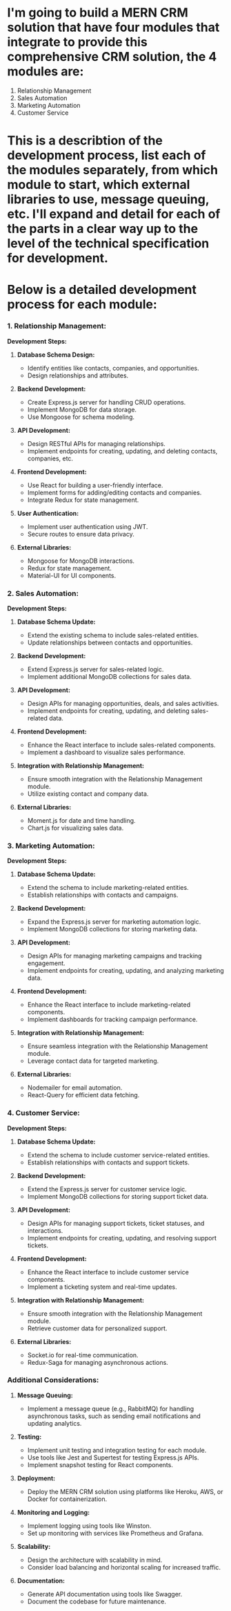 # I'm going to build a MERN CRM solution that have four modules that integrate to provide this  comprehensive CRM solution, the 4 modules are:

1. Relationship Management
2. Sales Automation
3. Marketing Automation
4. Customer Service

# This is a describtion of the development process, list each of the modules separately, from which module to start, which external libraries to use, message queuing, etc. I'll expand and detail for each of the parts in a clear way up to the level of the technical specification for development.


# Below is a detailed development process for each module:

### 1. Relationship Management:

**Development Steps:**
1. **Database Schema Design:**
   - Identify entities like contacts, companies, and opportunities.
   - Design relationships and attributes.

2. **Backend Development:**
   - Create Express.js server for handling CRUD operations.
   - Implement MongoDB for data storage.
   - Use Mongoose for schema modeling.

3. **API Development:**
   - Design RESTful APIs for managing relationships.
   - Implement endpoints for creating, updating, and deleting contacts, companies, etc.

4. **Frontend Development:**
   - Use React for building a user-friendly interface.
   - Implement forms for adding/editing contacts and companies.
   - Integrate Redux for state management.

5. **User Authentication:**
   - Implement user authentication using JWT.
   - Secure routes to ensure data privacy.

6. **External Libraries:**
   - Mongoose for MongoDB interactions.
   - Redux for state management.
   - Material-UI for UI components.

### 2. Sales Automation:

**Development Steps:**
1. **Database Schema Update:**
   - Extend the existing schema to include sales-related entities.
   - Update relationships between contacts and opportunities.

2. **Backend Development:**
   - Extend Express.js server for sales-related logic.
   - Implement additional MongoDB collections for sales data.

3. **API Development:**
   - Design APIs for managing opportunities, deals, and sales activities.
   - Implement endpoints for creating, updating, and deleting sales-related data.

4. **Frontend Development:**
   - Enhance the React interface to include sales-related components.
   - Implement a dashboard to visualize sales performance.

5. **Integration with Relationship Management:**
   - Ensure smooth integration with the Relationship Management module.
   - Utilize existing contact and company data.

6. **External Libraries:**
   - Moment.js for date and time handling.
   - Chart.js for visualizing sales data.

### 3. Marketing Automation:

**Development Steps:**
1. **Database Schema Update:**
   - Extend the schema to include marketing-related entities.
   - Establish relationships with contacts and campaigns.

2. **Backend Development:**
   - Expand the Express.js server for marketing automation logic.
   - Implement MongoDB collections for storing marketing data.

3. **API Development:**
   - Design APIs for managing marketing campaigns and tracking engagement.
   - Implement endpoints for creating, updating, and analyzing marketing data.

4. **Frontend Development:**
   - Enhance the React interface to include marketing-related components.
   - Implement dashboards for tracking campaign performance.

5. **Integration with Relationship Management:**
   - Ensure seamless integration with the Relationship Management module.
   - Leverage contact data for targeted marketing.

6. **External Libraries:**
   - Nodemailer for email automation.
   - React-Query for efficient data fetching.

### 4. Customer Service:

**Development Steps:**
1. **Database Schema Update:**
   - Extend the schema to include customer service-related entities.
   - Establish relationships with contacts and support tickets.

2. **Backend Development:**
   - Extend the Express.js server for customer service logic.
   - Implement MongoDB collections for storing support ticket data.

3. **API Development:**
   - Design APIs for managing support tickets, ticket statuses, and interactions.
   - Implement endpoints for creating, updating, and resolving support tickets.

4. **Frontend Development:**
   - Enhance the React interface to include customer service components.
   - Implement a ticketing system and real-time updates.

5. **Integration with Relationship Management:**
   - Ensure smooth integration with the Relationship Management module.
   - Retrieve customer data for personalized support.

6. **External Libraries:**
   - Socket.io for real-time communication.
   - Redux-Saga for managing asynchronous actions.

### Additional Considerations:

1. **Message Queuing:**
   - Implement a message queue (e.g., RabbitMQ) for handling asynchronous tasks, such as sending email notifications and updating analytics.

2. **Testing:**
   - Implement unit testing and integration testing for each module.
   - Use tools like Jest and Supertest for testing Express.js APIs.
   - Implement snapshot testing for React components.

3. **Deployment:**
   - Deploy the MERN CRM solution using platforms like Heroku, AWS, or Docker for containerization.

4. **Monitoring and Logging:**
   - Implement logging using tools like Winston.
   - Set up monitoring with services like Prometheus and Grafana.

5. **Scalability:**
   - Design the architecture with scalability in mind.
   - Consider load balancing and horizontal scaling for increased traffic.

6. **Documentation:**
   - Generate API documentation using tools like Swagger.
   - Document the codebase for future maintenance.
